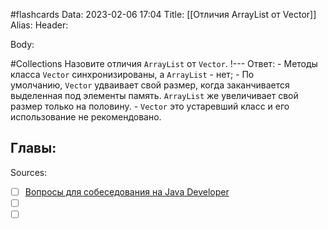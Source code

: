#flashcards
Data: 2023-02-06 17:04
Title: [[Отличия ArrayList от Vector]]
Alias:
Header:




Body:


#Collections 
Назовите отличия `ArrayList` от `Vector`.
!---
Ответ:
	- Методы класса `Vector` синхронизированы, а `ArrayList` - нет;
	- По умолчанию, `Vector` удваивает свой размер, когда заканчивается выделенная под элементы память. `ArrayList` же увеличивает свой размер только на половину.
	- `Vector` это устаревший класс и его использование не рекомендовано.
<!--SR:!2023-11-03,10,410-->




Главы:
-


Sources:
- [ ] [Вопросы для собеседования на Java Developer](https://github.com/enhorse/java-interview/blob/master/README.md#%D0%9E%D0%9E%D0%9F)
- [ ] []()
- [ ] []()
